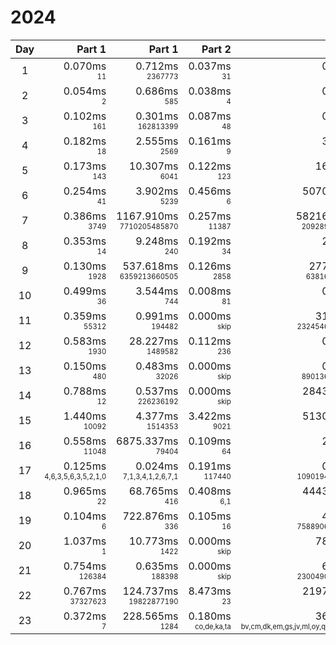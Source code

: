 # 2024

Day | Part 1 | Part 1 | Part 2 | Part 2
:---:|---:|---:|---:|---:
1 | 0.070ms <br/><sub><sup>11</sup></sub> | 0.712ms <br/><sub><sup>2367773</sup></sub> | 0.037ms <br/><sub><sup>31</sup></sub> | 0.129ms <br/><sub><sup>21271939</sup></sub> 
2 | 0.054ms <br/><sub><sup>2</sup></sub> | 0.686ms <br/><sub><sup>585</sup></sub> | 0.038ms <br/><sub><sup>4</sup></sub> | 0.757ms <br/><sub><sup>626</sup></sub> 
3 | 0.102ms <br/><sub><sup>161</sup></sub> | 0.301ms <br/><sub><sup>162813399</sup></sub> | 0.087ms <br/><sub><sup>48</sup></sub> | 0.158ms <br/><sub><sup>53783319</sup></sub> 
4 | 0.182ms <br/><sub><sup>18</sup></sub> | 2.555ms <br/><sub><sup>2569</sup></sub> | 0.161ms <br/><sub><sup>9</sup></sub> | 3.249ms <br/><sub><sup>1998</sup></sub> 
5 | 0.173ms <br/><sub><sup>143</sup></sub> | 10.307ms <br/><sub><sup>6041</sup></sub> | 0.122ms <br/><sub><sup>123</sup></sub> | 16.233ms <br/><sub><sup>4884</sup></sub> 
6 | 0.254ms <br/><sub><sup>41</sup></sub> | 3.902ms <br/><sub><sup>5239</sup></sub> | 0.456ms <br/><sub><sup>6</sup></sub> | 5070.855ms <br/><sub><sup>1753</sup></sub> 
7 | 0.386ms <br/><sub><sup>3749</sup></sub> | 1167.910ms <br/><sub><sup>7710205485870</sup></sub> | 0.257ms <br/><sub><sup>11387</sup></sub> | 58216.162ms <br/><sub><sup>20928985450275</sup></sub> 
8 | 0.353ms <br/><sub><sup>14</sup></sub> | 9.248ms <br/><sub><sup>240</sup></sub> | 0.192ms <br/><sub><sup>34</sup></sub> | 2.493ms <br/><sub><sup>955</sup></sub> 
9 | 0.130ms <br/><sub><sup>1928</sup></sub> | 537.618ms <br/><sub><sup>6359213660505</sup></sub> | 0.126ms <br/><sub><sup>2858</sup></sub> | 277.468ms <br/><sub><sup>6381624803796</sup></sub> 
10 | 0.499ms <br/><sub><sup>36</sup></sub> | 3.544ms <br/><sub><sup>744</sup></sub> | 0.008ms <br/><sub><sup>81</sup></sub> | 0.001ms <br/><sub><sup>1651</sup></sub> 
11 | 0.359ms <br/><sub><sup>55312</sup></sub> | 0.991ms <br/><sub><sup>194482</sup></sub> | 0.000ms <br/><sub><sup>skip</sup></sub> | 31.719ms <br/><sub><sup>232454623677743</sup></sub> 
12 | 0.583ms <br/><sub><sup>1930</sup></sub> | 28.227ms <br/><sub><sup>1489582</sup></sub> | 0.112ms <br/><sub><sup>236</sup></sub> | 0.023ms <br/><sub><sup>914966</sup></sub> 
13 | 0.150ms <br/><sub><sup>480</sup></sub> | 0.483ms <br/><sub><sup>32026</sup></sub> | 0.000ms <br/><sub><sup>skip</sup></sub> | 0.225ms <br/><sub><sup>89013607072065</sup></sub> 
14 | 0.788ms <br/><sub><sup>12</sup></sub> | 0.537ms <br/><sub><sup>226236192</sup></sub> | 0.000ms <br/><sub><sup>skip</sup></sub> | 2843.223ms <br/><sub><sup>8168</sup></sub> 
15 | 1.440ms <br/><sub><sup>10092</sup></sub> | 4.377ms <br/><sub><sup>1514353</sup></sub> | 3.422ms <br/><sub><sup>9021</sup></sub> | 5130.968ms <br/><sub><sup>1533076</sup></sub> 
16 | 0.558ms <br/><sub><sup>11048</sup></sub> | 6875.337ms <br/><sub><sup>79404</sup></sub> | 0.109ms <br/><sub><sup>64</sup></sub> | 2.936ms <br/><sub><sup>451</sup></sub> 
17 | 0.125ms <br/><sub><sup>4,6,3,5,6,3,5,2,1,0</sup></sub> | 0.024ms <br/><sub><sup>7,1,3,4,1,2,6,7,1</sup></sub> | 0.191ms <br/><sub><sup>117440</sup></sub> | 0.570ms <br/><sub><sup>109019476330651</sup></sub> 
18 | 0.965ms <br/><sub><sup>22</sup></sub> | 68.765ms <br/><sub><sup>416</sup></sub> | 0.408ms <br/><sub><sup>6,1</sup></sub> | 4443.294ms <br/><sub><sup>50,23</sup></sub> 
19 | 0.104ms <br/><sub><sup>6</sup></sub> | 722.876ms <br/><sub><sup>336</sup></sub> | 0.105ms <br/><sub><sup>16</sup></sub> | 4.415ms <br/><sub><sup>758890600222015</sup></sub> 
20 | 1.037ms <br/><sub><sup>1</sup></sub> | 10.773ms <br/><sub><sup>1422</sup></sub> | 0.000ms <br/><sub><sup>skip</sup></sub> | 78.753ms <br/><sub><sup>1009299</sup></sub> 
21 | 0.754ms <br/><sub><sup>126384</sup></sub> | 0.635ms <br/><sub><sup>188398</sup></sub> | 0.000ms <br/><sub><sup>skip</sup></sub> | 6.404ms <br/><sub><sup>230049027535970</sup></sub> 
22 | 0.767ms <br/><sub><sup>37327623</sup></sub> | 124.737ms <br/><sub><sup>19822877190</sup></sub> | 8.473ms <br/><sub><sup>23</sup></sub> | 2197.338ms <br/><sub><sup>2277</sup></sub> 
23 | 0.372ms <br/><sub><sup>7</sup></sub> | 228.565ms <br/><sub><sup>1284</sup></sub> | 0.180ms <br/><sub><sup>co,de,ka,ta</sup></sub> | 36.488ms <br/><sub><sup>bv,cm,dk,em,gs,jv,ml,oy,qj,ri,uo,xk,yw</sup></sub> 
